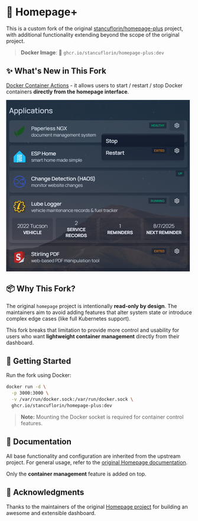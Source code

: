 # 🚀 Homepage+

This is a custom fork of the original [stancuflorin/homepage-plus](https://github.com/stancuflorin/homepage-plus) project, with additional functionality extending beyond the scope of the original project.

> **Docker Image**:
> 🐳 `ghcr.io/stancuflorin/homepage-plus:dev`

## ✨ What's New in This Fork

[Docker Container Actions](https://stancuflorin.github.io/homepage-plus/configs/settings/#show-container-actions) - it allows users to start / restart / stop Docker containers **directly from the homepage interface**.

![Docker Commands](images/plus/docker-container-actions.png)

## 📦 Why This Fork?

The original `homepage` project is intentionally **read-only by design**. The maintainers aim to avoid adding features that alter system state or introduce complex edge cases (like full Kubernetes support).

This fork breaks that limitation to provide more control and usability for users who want **lightweight container management** directly from their dashboard.

## 🚀 Getting Started

Run the fork using Docker:

```bash
docker run -d \
  -p 3000:3000 \
  -v /var/run/docker.sock:/var/run/docker.sock \
  ghcr.io/stancuflorin/homepage-plus:dev
```

> **Note:** Mounting the Docker socket is required for container control features.

## 📖 Documentation

All base functionality and configuration are inherited from the upstream project. For general usage, refer to the [original Homepage documentation](https://gethomepage.dev/).

Only the **container management** feature is added on top.

## 🤝 Acknowledgments

Thanks to the maintainers of the original [Homepage project](https://github.com/stancuflorin/homepage-plus) for building an awesome and extensible dashboard.
